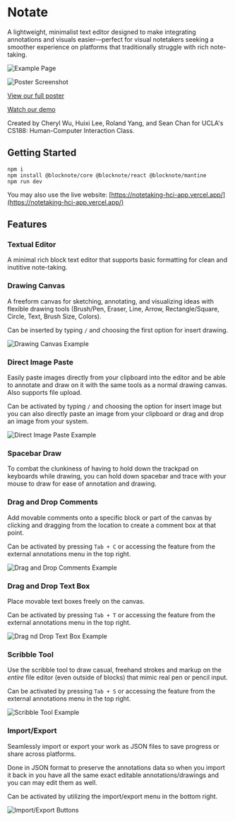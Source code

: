 # Notate

A lightweight, minimalist text editor designed to make integrating annotations and visuals easier—perfect for visual notetakers seeking a smoother experience on platforms that traditionally struggle with rich note-taking.

![Example Page](readme/notate_example.jpg)

![Poster Screenshot](readme/poster_screenshot.png)

[View our full poster](readme/poster.pdf)

[Watch our demo](https://youtu.be/KEd05t3sT-0?si=DCRYJBAOs0fBtYyU)

Created by Cheryl Wu, Huixi Lee, Roland Yang, and Sean Chan for UCLA's CS188: Human-Computer Interaction Class.

## Getting Started
```shell
npm i
npm install @blocknote/core @blocknote/react @blocknote/mantine
npm run dev
```

You may also use the live website: [https://notetaking-hci-app.vercel.app/](https://notetaking-hci-app.vercel.app/)

## Features

### Textual Editor

A minimal rich block text editor that supports basic formatting for clean and inutitive note-taking.

### Drawing Canvas

A freeform canvas for sketching, annotating, and visualizing ideas with flexible drawing tools (Brush/Pen, Eraser, Line, Arrow, Rectangle/Square, Circle, Text, Brush Size, Colors).

Can be inserted by typing `/` and choosing the first option for insert drawing.

![Drawing Canvas Example](readme/drawingcanvas.gif)

### Direct Image Paste

Easily paste images directly from your clipboard into the editor and be able to annotate and draw on it with the same tools as a normal drawing canvas. Also supports file upload.

Can be activated by typing `/` and choosing the option for insert image but you can also directly paste an image from your clipboard or drag and drop an image from your system.

![Direct Image Paste Example](readme/imagepaste.gif)

### Spacebar Draw

To combat the clunkiness of having to hold down the trackpad on keyboards while drawing, you can hold down spacebar and trace with your mouse to draw for ease of annotation and drawing.

### Drag and Drop Comments

Add movable comments onto a specific block or part of the canvas by clicking and dragging from the location to create a comment box at that point.

Can be activated by pressing `Tab + C` or accessing the feature from the external annotations menu in the top right.

![Drag and Drop Comments Example](readme/textcomment.gif)

### Drag and Drop Text Box

Place movable text boxes freely on the canvas.

Can be activated by pressing `Tab + T` or accessing the feature from the external annotations menu in the top right.

![Drag nd Drop Text Box Example](readme/textbox.gif)

### Scribble Tool

Use the scribble tool to draw casual, freehand strokes and markup on the *entire* file editor (even outside of blocks) that mimic real pen or pencil input.

Can be activated by pressing `Tab + S` or accessing the feature from the external annotations menu in the top right.

![Scribble Tool Example](readme/scribbletool.gif)

### Import/Export

Seamlessly import or export your work as JSON files to save progress or share across platforms. 

Done in JSON format to preserve the annotations data so when you import it back in you have all the same exact editable annotations/drawings and you can may edit them as well.

Can be activated by utilizing the import/export menu in the bottom right.

![Import/Export Buttons](readme/importexport.png)
